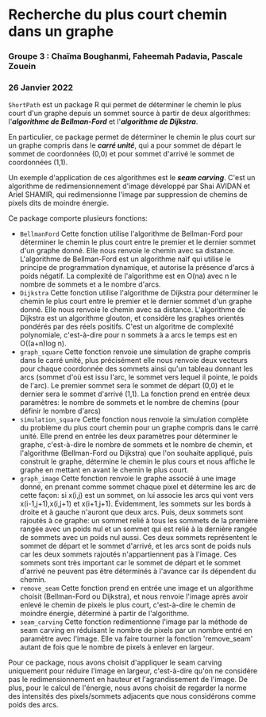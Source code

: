 # Recherche du plus court chemin dans un graphe

### Groupe 3 : Chaïma Boughanmi, Faheemah Padavia, Pascale Zouein

### 26 Janvier 2022

`ShortPath` est un package R qui permet de déterminer le chemin le plus court d'un graphe depuis un sommet source à partir de deux algorithmes: l'***algorithme de Bellman-Ford*** et l'***algorithme de Dijkstra***.

En particulier, ce package permet de déterminer le chemin le plus court sur un graphe compris dans le ***carré unité***, qui a pour sommet de départ le sommet de coordonnées (0,0) et pour sommet d'arrivé le sommet de coordonnées (1,1).

Un exemple d'application de ces algorithmes est le ***seam carving***. C'est un algorithme de redimensionnement d'image développé par Shai AVIDAN et Ariel SHAMIR, qui redimensionne l'image par suppression de chemins de pixels dits de moindre énergie.

Ce package comporte plusieurs fonctions:
- `BellmanFord` 
Cette fonction utilise l'algorithme de Bellman-Ford pour déterminer le chemin le plus court entre le premier et le dernier sommet d'un graphe donné. Elle nous renvoie le chemin avec sa distance. L'algorithme de Bellman-Ford est un algorithme naïf qui utilise le principe de programmation dynamique, et autorise la présence d'arcs à poids négatif. La complexité de l'algorithme est en O(na) avec n le nombre de sommets et a le nombre d'arcs.
- `Dijkstra`
Cette fonction utilise l'algorithme de Dijkstra pour déterminer le chemin le plus court entre le premier et le dernier sommet d'un graphe donné. Elle nous renvoie le chemin avec sa distance. L'algorithme de Dijkstra est un algorithme glouton, et considère les graphes orientés pondérés par des réels positifs. C'est un algoritme de complexité polynomiale, c'est-à-dire pour n sommets à a arcs le temps est en O((a+n)log n).
- `graph_square`
Cette fonction renvoie une simulation de graphe compris dans le carré unité, plus précisément elle nous renvoie deux vecteurs pour chaque coordonnée des sommets ainsi qu'un tableau donnant les arcs (sommet d'où est issu l'arc, le sommet vers lequel il pointe, le poids de l'arc). Le premier sommet sera le sommet de départ (0,0) et le dernier sera le sommet d'arrivé (1,1). La fonction prend en entrée deux paramètres: le nombre de sommets et le nombre de chemins (pour définir le nombre d'arcs)
- `simulation_square`
Cette fonction nous renvoie la simulation complète du problème du plus court chemin pour un graphe compris dans le carré unité. Elle prend en entrée les deux paramètres pour déterminer le graphe, c'est-à-dire le nombre de sommets et le nombre de chemin, et l'algorithme (Bellman-Ford ou Dijkstra) que l'on souhaite appliqué, puis construit le graphe, détermine le chemin le plus cours et nous affiche le graphe en mettant en avant le chemin le plus court.
- `graph_image`
Cette fonction renvoie le graphe associé à une image donné, en prenant comme sommet chaque pixel et détermine les arc de cette façon: si x(i,j) est un sommet, on lui associe les arcs qui vont vers x(i-1,j+1),x(i,j+1) et x(i+1,j+1). Évidemment, les sommets sur les bords à droite et à gauche n'auront que deux arcs. Puis, deux sommets sont rajoutés à ce graphe: un sommet relié à tous les sommets de la première rangée avec un poids nul et un sommet qui est relié à la dernière rangée de sommets avec un poids nul aussi. Ces deux sommets représentent le sommet de départ et le sommet d'arrivé, et les arcs sont de poids nuls car les deux sommets rajoutés n'appartiennent pas à l'image. Ces sommets sont très important car le sommet de départ et le sommet d'arrivé ne peuvent pas être déterminés à l'avance car ils dépendent du chemin.
- `remove_seam`
Cette fonction prend en entrée une image et un algorithme choisit (Bellman-Ford ou Dijkstra), et nous renvoie l'image après avoir enlevé le chemin de pixels le plus court, c'est-à-dire le chemin de moindre énergie, déterminé à partir de l'algorithme. 
- `seam_carving`
Cette fonction redimentionne l'image par la méthode de seam carving en réduisant le nombre de pixels par un nombre entré en paramètre avec l'image. Elle va faire tourner la fonction 'remove_seam' autant de fois que le nombre de pixels à enlever en largeur.

Pour ce package, nous avons choisit d'appliquer le seam carving uniquement pour réduire l'image en largeur, c'est-à-dire qu'on ne considère pas le redimensionnement en hauteur et l'agrandissement de l'image. De plus, pour le calcul de l'énergie, nous avons choisit de regarder la norme des intensités des pixels/sommets adjacents que nous considérons comme poids des arcs.

